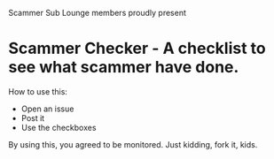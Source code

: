 Scammer Sub Lounge members proudly present

# Scammer Checker - A checklist to see what scammer have done.

How to use this:

- Open an issue
- Post it
- Use the checkboxes

By using this, you agreed to be monitored. Just kidding, fork it, kids.

